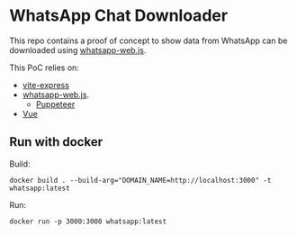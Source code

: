 # WhatsApp Chat Downloader

This repo contains a proof of concept to show data from WhatsApp can be downloaded using [whatsapp-web.js](https://github.com/pedroslopez/whatsapp-web.js).

This PoC relies on:

* [vite-express](https://github.com/szymmis/vite-express)
* [whatsapp-web.js](https://github.com/pedroslopez/whatsapp-web.js).
    * [Puppeteer](https://pptr.dev/)
* [Vue](https://vuejs.org/)

## Run with docker 

Build:

```
docker build . --build-arg="DOMAIN_NAME=http://localhost:3000" -t whatsapp:latest
```

Run:

```
docker run -p 3000:3000 whatsapp:latest
```
